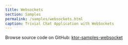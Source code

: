 ```yaml
---
title: Websockets
section: Samples
permalink: /samples/websockets.html
caption: Trivial Chat Application with WebSockets
---
```


Browse source code on GitHub: [ktor-samples-websocket](https://github.com/ktorio/ktor/tree/master/ktor-samples/ktor-samples-websocket)
